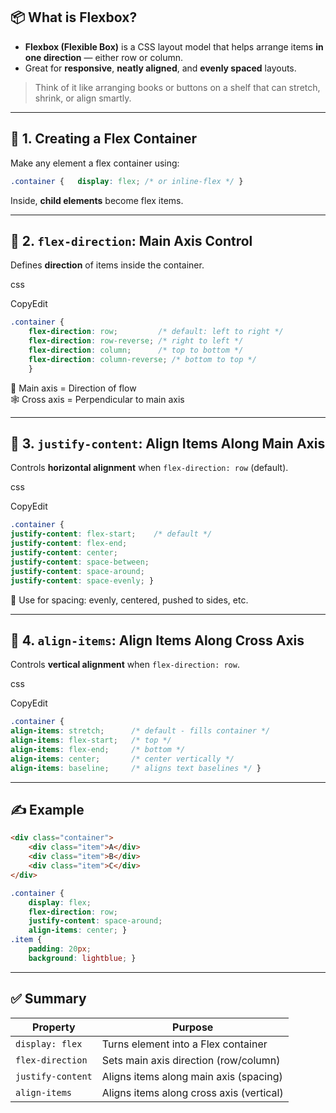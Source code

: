 ## 📦 What is Flexbox?

- **Flexbox (Flexible Box)** is a CSS layout model that helps arrange items **in one direction** — either row or column.
- Great for **responsive**, **neatly aligned**, and **evenly spaced** layouts.

> Think of it like arranging books or buttons on a shelf that can stretch, shrink, or align smartly.

---

## 🧱 1. Creating a Flex Container

Make any element a flex container using:

```css
.container {   display: flex; /* or inline-flex */ }
```

Inside, **child elements** become flex items.

---

## 🔄 2. `flex-direction`: Main Axis Control

Defines **direction** of items inside the container.

css

CopyEdit

```css
.container {   
	flex-direction: row;         /* default: left to right */   
	flex-direction: row-reverse; /* right to left */   
	flex-direction: column;      /* top to bottom */   
	flex-direction: column-reverse; /* bottom to top */ 
	}
```

🧭 Main axis = Direction of flow  
🕸️ Cross axis = Perpendicular to main axis

---

## 🧍 3. `justify-content`: Align Items Along Main Axis

Controls **horizontal alignment** when `flex-direction: row` (default).

css

CopyEdit

```css
.container {   
justify-content: flex-start;    /* default */   
justify-content: flex-end;   
justify-content: center;   
justify-content: space-between;   
justify-content: space-around;   
justify-content: space-evenly; }
```

🧠 Use for spacing: evenly, centered, pushed to sides, etc.

---

## 🧘 4. `align-items`: Align Items Along Cross Axis

Controls **vertical alignment** when `flex-direction: row`.

css

CopyEdit

```css
.container {   
align-items: stretch;      /* default - fills container */   
align-items: flex-start;   /* top */   
align-items: flex-end;     /* bottom */   
align-items: center;       /* center vertically */   
align-items: baseline;     /* aligns text baselines */ }
```

---

## ✍️ Example

```html
<div class="container">   
	<div class="item">A</div>   
	<div class="item">B</div>   
	<div class="item">C</div>
</div>
```

```css
.container {   
	display: flex;   
	flex-direction: row;   
	justify-content: space-around;   
	align-items: center; } 
.item {   
	padding: 20px;   
	background: lightblue; }
```

---

## ✅ Summary

| Property          | Purpose                                  |
| ----------------- | ---------------------------------------- |
| `display: flex`   | Turns element into a Flex container      |
| `flex-direction`  | Sets main axis direction (row/column)    |
| `justify-content` | Aligns items along main axis (spacing)   |
| `align-items`     | Aligns items along cross axis (vertical) |